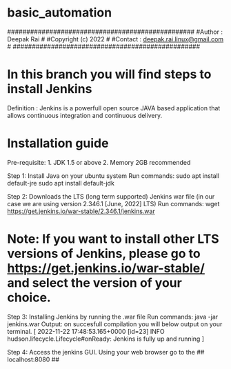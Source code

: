 # basic_automation

#################################################
#Author : Deepak Rai                            #
#Copyright (c) 2022                             #
#Contact : deepak.rai.linux@gmail.com           #
#################################################

# In this branch you will find steps to install Jenkins

Definition : Jenkins is a powerfull open source JAVA based application that allows continuous integration and continuous delivery.

# Installation guide
Pre-requisite:
    1. JDK 1.5 or above
    2. Memory 2GB recommended

Step 1: Install Java on your ubuntu system
Run commands: 
    sudo apt install default-jre
    sudo apt install default-jdk

Step 2: Downloads the LTS (long term supported) Jenkins war file (in our case we are using version 2.346.1 [June, 2022] LTS)
Run commands:
    wget https://get.jenkins.io/war-stable/2.346.1/jenkins.war

# Note: If you want to install other LTS versions of Jenkins, please go to https://get.jenkins.io/war-stable/ and select the version of your choice.

Step 3: Installing Jenkins by running the .war file
Run commands:
    java -jar jenkins.war
Output: on succesfull compilation you will below output on your terminal.
    [ 2022-11-22 17:48:53.165+0000 [id=23]	INFO	hudson.lifecycle.Lifecycle#onReady: Jenkins is fully up and running ]

Step 4: Access the jenkins GUI. Using your web browser go to the ## localhost:8080 ## 